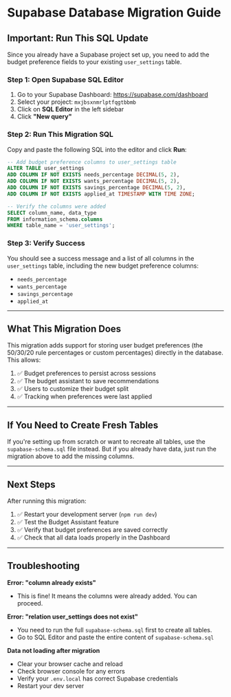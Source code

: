 # Supabase Database Migration Guide

## Important: Run This SQL Update

Since you already have a Supabase project set up, you need to add the budget preference fields to your existing `user_settings` table.

### Step 1: Open Supabase SQL Editor

1. Go to your Supabase Dashboard: https://supabase.com/dashboard
2. Select your project: `mxjbsxnmrlptfqgtbbmb`
3. Click on **SQL Editor** in the left sidebar
4. Click **"New query"**

### Step 2: Run This Migration SQL

Copy and paste the following SQL into the editor and click **Run**:

```sql
-- Add budget preference columns to user_settings table
ALTER TABLE user_settings 
ADD COLUMN IF NOT EXISTS needs_percentage DECIMAL(5, 2),
ADD COLUMN IF NOT EXISTS wants_percentage DECIMAL(5, 2),
ADD COLUMN IF NOT EXISTS savings_percentage DECIMAL(5, 2),
ADD COLUMN IF NOT EXISTS applied_at TIMESTAMP WITH TIME ZONE;

-- Verify the columns were added
SELECT column_name, data_type 
FROM information_schema.columns 
WHERE table_name = 'user_settings';
```

### Step 3: Verify Success

You should see a success message and a list of all columns in the `user_settings` table, including the new budget preference columns:
- `needs_percentage`
- `wants_percentage`
- `savings_percentage`
- `applied_at`

---

## What This Migration Does

This migration adds support for storing user budget preferences (the 50/30/20 rule percentages or custom percentages) directly in the database. This allows:

1. ✅ Budget preferences to persist across sessions
2. ✅ The budget assistant to save recommendations
3. ✅ Users to customize their budget split
4. ✅ Tracking when preferences were last applied

---

## If You Need to Create Fresh Tables

If you're setting up from scratch or want to recreate all tables, use the `supabase-schema.sql` file instead. But if you already have data, just run the migration above to add the missing columns.

---

## Next Steps

After running this migration:
1. ✅ Restart your development server (`npm run dev`)
2. ✅ Test the Budget Assistant feature
3. ✅ Verify that budget preferences are saved correctly
4. ✅ Check that all data loads properly in the Dashboard

---

## Troubleshooting

**Error: "column already exists"**
- This is fine! It means the columns were already added. You can proceed.

**Error: "relation user_settings does not exist"**
- You need to run the full `supabase-schema.sql` first to create all tables.
- Go to SQL Editor and paste the entire content of `supabase-schema.sql`

**Data not loading after migration**
- Clear your browser cache and reload
- Check browser console for any errors
- Verify your `.env.local` has correct Supabase credentials
- Restart your dev server
